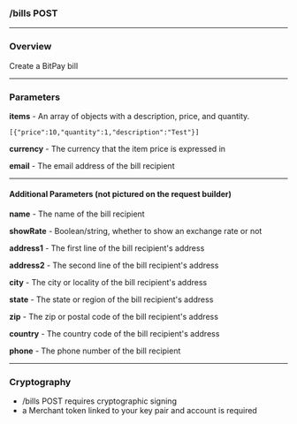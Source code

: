 ### /bills POST

***

### Overview

Create a BitPay bill

***

### Parameters
**items** - An array of objects with a description, price, and quantity.

```
[{"price":10,"quantity":1,"description":"Test"}]
```

**currency** - The currency that the item price is expressed in

**email** - The email address of the bill recipient

***

#### Additional Parameters (not pictured on the request builder)

**name** - The name of the bill recipient

**showRate** - Boolean/string, whether to show an exchange rate or not

**address1** - The first line of the bill recipient's address

**address2** - The second line of the bill recipient's address

**city** - The city or locality of the bill recipient's address

**state** - The state or region of the bill recipient's address

**zip** - The zip or postal code of the bill recipient's address

**country** - The country code of the bill recipient's address

**phone** - The phone number of the bill recipient

***

### Cryptography

* /bills POST requires cryptographic signing
* a Merchant token linked to your key pair and account is required
